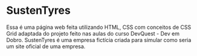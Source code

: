 # SustenTyres
Essa é uma página web feita utilizando HTML, CSS com conceitos de CSS Grid adaptada do projeto feito nas aulas do curso DevQuest - Dev em Dobro.
SustenTyres é uma empresa fictícia criada para simular como seria um site oficial de uma empresa.
